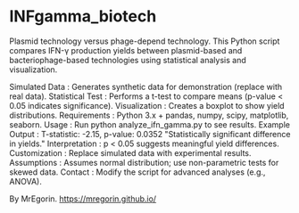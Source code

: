 # INFgamma_biotech
Plasmid technology versus phage-depend technology.
This Python script compares IFN-γ production yields between plasmid-based and bacteriophage-based technologies using statistical analysis and visualization.

Simulated Data : Generates synthetic data for demonstration (replace with real data).
Statistical Test : Performs a t-test to compare means (p-value < 0.05 indicates significance).
Visualization : Creates a boxplot to show yield distributions.
Requirements : Python 3.x + pandas, numpy, scipy, matplotlib, seaborn.
Usage : Run python analyze_ifn_gamma.py to see results.
Example Output :
T-statistic: -2.15, p-value: 0.0352
"Statistically significant difference in yields."
Interpretation : p < 0.05 suggests meaningful yield differences.
Customization : Replace simulated data with experimental results.
Assumptions : Assumes normal distribution; use non-parametric tests for skewed data.
Contact : Modify the script for advanced analyses (e.g., ANOVA).

By MrEgorin. https://mregorin.github.io/
